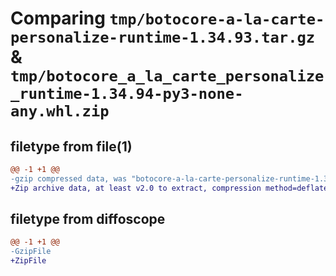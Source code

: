 # Comparing `tmp/botocore-a-la-carte-personalize-runtime-1.34.93.tar.gz` & `tmp/botocore_a_la_carte_personalize_runtime-1.34.94-py3-none-any.whl.zip`

## filetype from file(1)

```diff
@@ -1 +1 @@
-gzip compressed data, was "botocore-a-la-carte-personalize-runtime-1.34.93.tar", last modified: Sat Apr 27 01:00:58 2024, max compression
+Zip archive data, at least v2.0 to extract, compression method=deflate
```

## filetype from diffoscope

```diff
@@ -1 +1 @@
-GzipFile
+ZipFile
```


